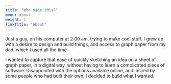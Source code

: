 ```yaml
---
title: "Who made this?"
menu: about
weight: 1
linkTitle: "About"
---
```


Just a guy, on his computer at 2:00 am, trying to make cool stuff. I grew up
with a desire to design and build things, and access to graph paper from my
dad, which I used all the time.

I wanted to capture that ease of quickly sketching an idea on a sheet of
graph paper, in a digital way, without having to learn a complicated piece of
software. Disappointed with the options available online, and insired by some
people who had built their own, I decided to build what I wanted.